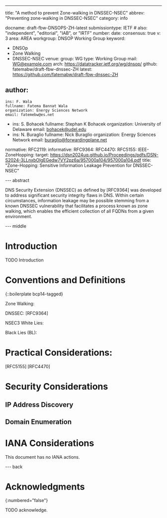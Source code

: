 ---
title: "A method to prevent Zone-walking in DNSSEC-NSEC"
abbrev: "Preventing zone-walking in DNSSEC-NSEC"
category: info

docname: draft-fbw-DNSOPS-ZH-latest
submissiontype: IETF  # also: "independent", "editorial", "IAB", or "IRTF"
number:
date:
consensus: true
v: 3
area: AREA
workgroup: DNSOP Working Group
keyword:
 - DNSOp
 - Zone Walking
 - DNSSEC-NSEC
venue:
  group: WG
  type: Working Group
  mail: WG@example.com
  arch: https://datatracker.ietf.org/wg/dnsop/
  github: fatemabw/draft-fbw-dnssec-ZH
  latest: https://github.com/fatemabw/draft-fbw-dnssec-ZH

author:
 -
    ins: F. Wala
    fullname: Fatema Bannat Wala
    organization: Energy Sciences Network
    email: fatemebw@es.net
 -
    ins: S. Bohacek
    fullname: Stephan K Bohacek
    organization: University of Delaware
    email: bohacek@udel.edu
 -  
    ins: N. Buraglio
    fullname: Nick Buraglio
    organization: Energy Sciences Network
    email: buraglio@forwardingplane.net

normative:
  RFC2119:
informative:
  RFC9364:
  RFC4470:
  RFC5155:
  IEEE-ZoneHopping:
    target: https://dsn2024uq.github.io/Proceedings/pdfs/DSN-S2024-3LLnxbOIgEGedw7VY2pz6a/957000a104/957000a104.pdf
    title: "Zone-Hopping: Sensitive Information Leakage Prevention for DNSSEC-NSEC"

--- abstract

DNS Security Extension (DNSSEC) as defined by [RFC9364] was developed to address significant security integrity flaws in DNS. Within certain circumstances, information leakage may be possible stemming from a known DNSSEC vulnerability that facilitates a process known as zone walking, which enables the efficient collection of all FQDNs from a given environment.

--- middle

# Introduction

TODO Introduction


# Conventions and Definitions

{::boilerplate bcp14-tagged}

Zone Walking:

DNSSEC: [RFC9364]

NSEC3 White Lies:

Black Lies (BL):


# Practical Considerations:
[RFC5155]
[RFC4470]

# Security Considerations

## IP Address Discovery

## Domain Enumeration

# IANA Considerations

This document has no IANA actions.


--- back

# Acknowledgments
{:numbered="false"}

TODO acknowledge.
